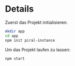 # Details

Zuerst das Projekt initialisieren:

```sh
mkdir app
cd app
npm init piral-instance
```

Um das Projekt laufen zu lassen:

```sh
npm start
```
